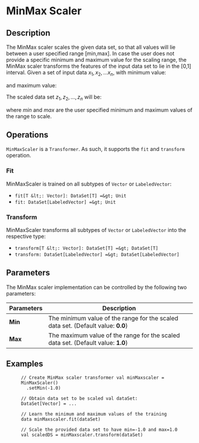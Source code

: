  $$ \newcommand{\R}{\mathbb{R}} \newcommand{\E}{\mathbb{E}} \newcommand{\x}{\mathbf{x}} \newcommand{\y}{\mathbf{y}} \newcommand{\wv}{\mathbf{w}} \newcommand{\av}{\mathbf{\alpha}} \newcommand{\bv}{\mathbf{b}} \newcommand{\N}{\mathbb{N}} \newcommand{\id}{\mathbf{I}} \newcommand{\ind}{\mathbf{1}} \newcommand{\0}{\mathbf{0}} \newcommand{\unit}{\mathbf{e}} \newcommand{\one}{\mathbf{1}} \newcommand{\zero}{\mathbf{0}} \newcommand\rfrac[2]{^{#1}\!/_{#2}} \newcommand{\norm}[1]{\left\lVert#1\right\rVert} $$

# MinMax Scaler

## Description

The MinMax scaler scales the given data set, so that all values will lie between a user specified range [min,max]. In case the user does not provide a specific minimum and maximum value for the scaling range, the MinMax scaler transforms the features of the input data set to lie in the [0,1] interval. Given a set of input data $x_1, x_2,… x_n$, with minimum value:

and maximum value:

The scaled data set $z_1, z_2,…,z_n$ will be:

where $\textit{min}$ and $\textit{max}$ are the user specified minimum and maximum values of the range to scale.

## Operations

`MinMaxScaler` is a `Transformer`. As such, it supports the `fit` and `transform` operation.

### Fit

MinMaxScaler is trained on all subtypes of `Vector` or `LabeledVector`:

*   `fit[T &lt;: Vector]: DataSet[T] =&gt; Unit`
*   `fit: DataSet[LabeledVector] =&gt; Unit`

### Transform

MinMaxScaler transforms all subtypes of `Vector` or `LabeledVector` into the respective type:

*   `transform[T &lt;: Vector]: DataSet[T] =&gt; DataSet[T]`
*   `transform: DataSet[LabeledVector] =&gt; DataSet[LabeledVector]`

## Parameters

The MinMax scaler implementation can be controlled by the following two parameters:

| Parameters | Description |
| --- | --- |
| **Min** | The minimum value of the range for the scaled data set. (Default value: **0.0**) |
| **Max** | The maximum value of the range for the scaled data set. (Default value: **1.0**) |

## Examples

<figure class="highlight">

```
// Create MinMax scaler transformer val minMaxscaler = MinMaxScaler()
  .setMin(-1.0)

// Obtain data set to be scaled val dataSet: DataSet[Vector] = ...

// Learn the minimum and maximum values of the training data minMaxscaler.fit(dataSet)

// Scale the provided data set to have min=-1.0 and max=1.0 val scaledDS = minMaxscaler.transform(dataSet)
```

</figure>

